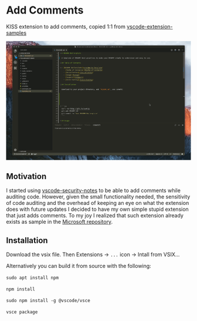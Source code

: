 # Add Comments

KISS extension to add comments, copied 1:1 from [vscode-extension-samples](https://github.com/microsoft/vscode-extension-samples/tree/main/comment-sample)

![demo](./wiki-demo.gif)

## Motivation

I started using [vscode-security-notes](https://github.com/RefactorSecurity/vscode-security-notes) to be able to add comments while auditing code. However, given the small functionality needed, the sensitivity of code auditing and the overhead of keeping an eye on what the extension does with future updates I decided to have my own simple stupid extension that just adds comments. To my joy I realized that such extension already exists as sample in the [Microsoft repository](https://github.com/microsoft/vscode-extension-samples/tree/main/comment-sample).

## Installation

Download the vsix file. Then Extensions -> `...` icon -> Intall from VSIX...

Alternatively you can build it from source with the following:

`sudo apt install npm`

`npm install`

`sudo npm install -g @vscode/vsce`

`vsce package`
